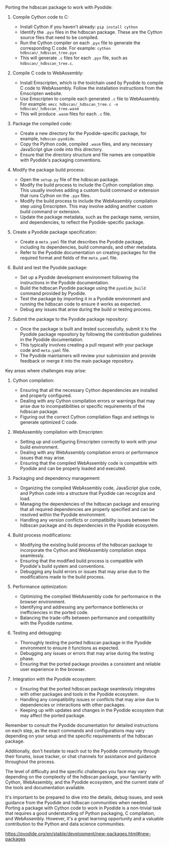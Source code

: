 Porting the hdbscan package to work with Pyodide:

1. Compile Cython code to C:
   - Install Cython if you haven't already: `pip install cython`
   - Identify the `.pyx` files in the hdbscan package. These are the Cython source files that need to be compiled.
   - Run the Cython compiler on each `.pyx` file to generate the corresponding C code. For example: `cython hdbscan/_hdbscan_tree.pyx`
   - This will generate `.c` files for each `.pyx` file, such as `hdbscan/_hdbscan_tree.c`.

2. Compile C code to WebAssembly:
   - Install Emscripten, which is the toolchain used by Pyodide to compile C code to WebAssembly. Follow the installation instructions from the Emscripten website.
   - Use Emscripten to compile each generated `.c` file to WebAssembly. For example: `emcc hdbscan/_hdbscan_tree.c -o hdbscan/_hdbscan_tree.wasm`
   - This will produce `.wasm` files for each `.c` file.

3. Package the compiled code:
   - Create a new directory for the Pyodide-specific package, for example, `hdbscan-pyodide`.
   - Copy the Python code, compiled `.wasm` files, and any necessary JavaScript glue code into this directory.
   - Ensure that the directory structure and file names are compatible with Pyodide's packaging conventions.

4. Modify the package build process:
   - Open the `setup.py` file of the hdbscan package.
   - Modify the build process to include the Cython compilation step. This usually involves adding a custom build command or extension that runs Cython on the `.pyx` files.
   - Modify the build process to include the WebAssembly compilation step using Emscripten. This may involve adding another custom build command or extension.
   - Update the package metadata, such as the package name, version, and dependencies, to reflect the Pyodide-specific package.

5. Create a Pyodide package specification:
   - Create a `meta.yaml` file that describes the Pyodide package, including its dependencies, build commands, and other metadata.
   - Refer to the Pyodide documentation on creating packages for the required format and fields of the `meta.yaml` file.

6. Build and test the Pyodide package:
   - Set up a Pyodide development environment following the instructions in the Pyodide documentation.
   - Build the hdbscan Pyodide package using the `pyodide_build` command provided by Pyodide.
   - Test the package by importing it in a Pyodide environment and running the hdbscan code to ensure it works as expected.
   - Debug any issues that arise during the build or testing process.

7. Submit the package to the Pyodide package repository:
   - Once the package is built and tested successfully, submit it to the Pyodide package repository by following the contribution guidelines in the Pyodide documentation.
   - This typically involves creating a pull request with your package code and `meta.yaml` file.
   - The Pyodide maintainers will review your submission and provide feedback or merge it into the main package repository.

Key areas where challenges may arise:

1. Cython compilation:
   - Ensuring that all the necessary Cython dependencies are installed and properly configured.
   - Dealing with any Cython compilation errors or warnings that may arise due to incompatibilities or specific requirements of the hdbscan package.
   - Figuring out the correct Cython compilation flags and settings to generate optimized C code.

2. WebAssembly compilation with Emscripten:
   - Setting up and configuring Emscripten correctly to work with your build environment.
   - Dealing with any WebAssembly compilation errors or performance issues that may arise.
   - Ensuring that the compiled WebAssembly code is compatible with Pyodide and can be properly loaded and executed.

3. Packaging and dependency management:
   - Organizing the compiled WebAssembly code, JavaScript glue code, and Python code into a structure that Pyodide can recognize and load.
   - Managing the dependencies of the hdbscan package and ensuring that all required dependencies are properly specified and can be resolved within the Pyodide environment.
   - Handling any version conflicts or compatibility issues between the hdbscan package and its dependencies in the Pyodide ecosystem.

4. Build process modifications:
   - Modifying the existing build process of the hdbscan package to incorporate the Cython and WebAssembly compilation steps seamlessly.
   - Ensuring that the modified build process is compatible with Pyodide's build system and conventions.
   - Debugging any build errors or issues that may arise due to the modifications made to the build process.

5. Performance optimization:
   - Optimizing the compiled WebAssembly code for performance in the browser environment.
   - Identifying and addressing any performance bottlenecks or inefficiencies in the ported code.
   - Balancing the trade-offs between performance and compatibility with the Pyodide runtime.

6. Testing and debugging:
   - Thoroughly testing the ported hdbscan package in the Pyodide environment to ensure it functions as expected.
   - Debugging any issues or errors that may arise during the testing phase.
   - Ensuring that the ported package provides a consistent and reliable user experience in the browser.

7. Integration with the Pyodide ecosystem:
   - Ensuring that the ported hdbscan package seamlessly integrates with other packages and tools in the Pyodide ecosystem.
   - Handling any compatibility issues or conflicts that may arise due to dependencies or interactions with other packages.
   - Keeping up with updates and changes in the Pyodide ecosystem that may affect the ported package.

Remember to consult the Pyodide documentation for detailed instructions on each step, as the exact commands and configurations may vary depending on your setup and the specific requirements of the hdbscan package.

Additionally, don't hesitate to reach out to the Pyodide community through their forums, issue tracker, or chat channels for assistance and guidance throughout the process.

The level of difficulty and the specific challenges you face may vary depending on the complexity of the hdbscan package, your familiarity with Cython, WebAssembly, and the Pyodide ecosystem, and the current state of the tools and documentation available.

It's important to be prepared to dive into the details, debug issues, and seek guidance from the Pyodide and hdbscan communities when needed. Porting a package with Cython code to work in Pyodide is a non-trivial task that requires a good understanding of Python packaging, C compilation, and WebAssembly. However, it's a great learning opportunity and a valuable contribution to the Python and data science communities.

https://pyodide.org/en/stable/development/new-packages.html#new-packages